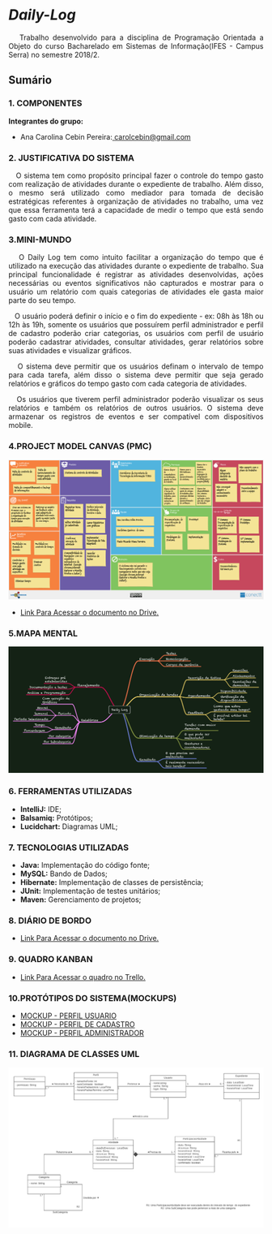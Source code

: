 # _Daily-Log_

<P align="justify">&nbsp&nbsp Trabalho desenvolvido para a disciplina de Programação Orientada a Objeto do curso Bacharelado em Sistemas de Informação(IFES - Campus Serra) no semestre 2018/2.</p>

## Sumário

### 1. COMPONENTES<br>
**Integrantes do grupo:**<br>
-   Ana Carolina Cebin Pereira:<a href="url"> carolcebin@gmail.com </a>

### 2. JUSTIFICATIVA DO SISTEMA<br>
<P align="justify">&nbsp&nbsp O sistema tem como propósito principal fazer o controle do tempo gasto com realização de atividades durante o expediente de trabalho. Além disso, o mesmo será utilizado como mediador para tomada de decisão estratégicas referentes à organização de atividades no trabalho, uma vez que essa ferramenta terá a capacidade de medir o tempo que está sendo gasto com cada atividade.
 </p>

### 3.MINI-MUNDO<br>
<P align="justify">&nbsp&nbsp O Daily Log tem como intuito facilitar a organização do tempo que é  utilizado na execução das atividades durante o expediente de trabalho. Sua principal funcionalidade é registrar as atividades desenvolvidas, ações necessárias ou eventos significativos não capturados e mostrar para o usuário um relatório com quais categorias de atividades ele gasta maior parte do seu tempo. </p>

<P align="justify">&nbsp&nbsp O usuário poderá definir o início e o fim do expediente - ex: 08h às 18h ou 12h às 19h, somente os usuários que possuírem perfil administrador e perfil de cadastro poderão criar categorias, os usuários com perfil de usuário poderão cadastrar atividades, consultar atividades, gerar relatórios sobre suas atividades e visualizar gráficos.</p>
 
<P align="justify">&nbsp&nbsp O sistema deve permitir que os usuários definam o intervalo de tempo para cada tarefa, além disso o sistema deve permitir que seja gerado relatórios e gráficos do tempo gasto
com cada categoria de atividades.</p>
 
<P align="justify">&nbsp&nbsp Os usuários que tiverem perfil administrador poderão visualizar os seus relatórios e também os relatórios 
de outros usuários. O sistema deve armazenar os registros de eventos e ser compatível com dispositivos mobile.</p>

### 4.PROJECT MODEL CANVAS (PMC)<br>
 ![Alt Text](https://github.com/CarolCebin/DailyLog/blob/master/Documentos/Imagens/Project%20Model%20Canvas(PMC).jpg)
-   [Link Para Acessar o documento no Drive.](https://drive.google.com/open?id=1WzzZtVEXUc-Y5H9H4em3yzH0AsP1iaLK)

### 5.MAPA MENTAL<br>
 ![Alt Text](https://github.com/CarolCebin/DailyLog/blob/master/Documentos/Imagens/Mapa%20Mental%20do%20Sistema.png)
 
### 6. FERRAMENTAS UTILIZADAS<br>
-   **IntelliJ:** IDE;
-   **Balsamiq:** Protótipos;
-   **Lucidchart:** Diagramas UML;
 
### 7. TECNOLOGIAS UTILIZADAS<br>
-   **Java:** Implementação do código fonte;
-   **MySQL:** Bando de Dados;
-   **Hibernate:** Implementação de classes de persistência;
-   **JUnit:** Implementação de testes unitários;
-   **Maven:** Gerenciamento de projetos;

### 8. DIÁRIO DE BORDO<br>
-   [Link Para Acessar o documento no Drive.](https://drive.google.com/open?id=15EeHTSu6TpxJOVPpxTKpXdgdKLLh4x7XicEWmQWy7Z4)

### 9. QUADRO KANBAN<br>
-   [Link Para Acessar o quadro no Trello.](https://trello.com/b/KcUYk8bI/dailylog)



### 10.PROTÓTIPOS DO SISTEMA(MOCKUPS)<br>
-   [MOCKUP - PERFIL USUARIO](https://github.com/CarolCebin/DailyLog/blob/master/Documentos/Prot%C3%B3tipos/Daily%20Log%20-%20Perfil%20Usuario%20Comum%20.pdf)
-   [MOCKUP - PERFIL DE CADASTRO](https://github.com/CarolCebin/DailyLog/blob/master/Documentos/Prot%C3%B3tipos/Daily%20Log%20%20-%20Perfil%20de%20Cadastro.pdf)
-   [MOCKUP - PERFIL ADMINISTRADOR](https://github.com/CarolCebin/DailyLog/blob/master/Documentos/Prot%C3%B3tipos/Daily%20Log%20-%20Perfil%20Adiministrador.pdf)

### 11. DIAGRAMA DE CLASSES UML<br>
 ![Alt Text](https://github.com/CarolCebin/DailyLog/blob/master/Documentos/Imagens/Diagrama%20UML.jpeg)

